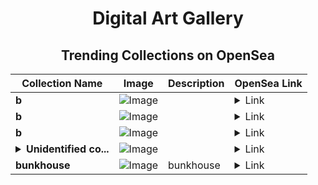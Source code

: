 <div align="center">

# Digital Art Gallery

## Trending Collections on OpenSea

| Collection Name                       | Image                                                                                     | Description                       | OpenSea Link                                                                                          |
|---------------------------------------|-------------------------------------------------------------------------------------------|-----------------------------------|--------------------------------------------------------------------------------------------------------|
| **b** | ![Image](https://i.seadn.io/s/raw/files/60425129d8b9674a48735150e2622dcb.jpg?w=500&auto=format?w=200&auto=format) |  | <details><summary>Link</summary>[b](https://opensea.io/collection/b-11297)</details> |
| **b** | ![Image](https://i.seadn.io/s/raw/files/2e51f0ced806697ab50f64bcf41b01fe.jpg?w=500&auto=format?w=200&auto=format) |  | <details><summary>Link</summary>[b](https://opensea.io/collection/b-11296)</details> |
| **b** | ![Image](https://i.seadn.io/s/raw/files/184e879e8a72d766d5e53fa9cfa29237.jpg?w=500&auto=format?w=200&auto=format) |  | <details><summary>Link</summary>[b](https://opensea.io/collection/b-11295)</details> |
| **<details><summary>Unidentified co...</summary>Unidentified contract b2dd4ca4-1272-42d5-82a8-06a30f4e46b9</details>** | ![Image](https://i.seadn.io/s/raw/files/a837708742ad8afcb35eb60ba787976d.jpg?w=500&auto=format?w=200&auto=format) |  | <details><summary>Link</summary>[Unidentified contract b2dd4ca4-1272-42d5-82a8-06a30f4e46b9](https://opensea.io/collection/unidentified-contract-b2dd4ca4-1272-42d5-82a8-06a3)</details> |
| **bunkhouse** | ![Image](https://i.seadn.io/s/raw/files/410c9c6a9ca6c7514ca3e7720cbd4680.png?w=500&auto=format?w=200&auto=format) | bunkhouse | <details><summary>Link</summary>[bunkhouse](https://opensea.io/collection/bunkhouse-2)</details> |

</div>